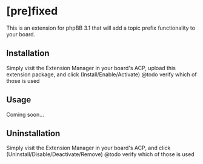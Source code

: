 [pre]fixed
========

This is an extension for phpBB 3.1 that will add a topic prefix functionality to your board.

Installation
----
Simply visit the Extension Manager in your board's ACP, upload this extension package, and click (Install/Enable/Activate) @todo verify which of those is used

Usage
----
Coming soon...

Uninstallation
----
Simply visit the Extension Manager in your board's ACP, and click (Uninstall/Disable/Deactivate/Remove) @todo verify which of those is used
